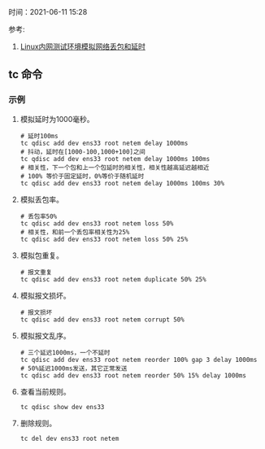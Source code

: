 时间：2021-06-11 15:28 

参考:

1. [Linux内网测试环境模拟网络丢包和延时 ](https://lessisbetter.site/2019/05/18/linux-simulate-bad-network/)


## tc 命令

### 示例

1. 模拟延时为1000毫秒。

    ```shell
    # 延时100ms
    tc qdisc add dev ens33 root netem delay 1000ms
    # 抖动，延时在[1000-100,1000+100]之间
    tc qdisc add dev ens33 root netem delay 1000ms 100ms
    # 相关性，下一个包和上一个包延时的相关性，相关性越高延迟越相近
    # 100% 等价于固定延时，0%等价于随机延时
    tc qdisc add dev ens33 root netem delay 1000ms 100ms 30%
    ```

2. 模拟丢包率。

    ```shell
    # 丢包率50%
    tc qdisc add dev ens33 root netem loss 50%
    # 相关性，和前一个丢包率相关性为25%
    tc qdisc add dev ens33 root netem loss 50% 25%
    ```

3. 模拟包重复。

    ```shell
    # 报文重复
    tc qdisc add dev ens33 root netem duplicate 50% 25%
    ```

4. 模拟报文损坏。

    ```shell
    # 报文损坏
    tc qdisc add dev ens33 root netem corrupt 50%
    ```

5. 模拟报文乱序。

    ```shell
    # 三个延迟1000ms，一个不延时
    tc qdisc add dev ens33 root netem reorder 100% gap 3 delay 1000ms
    # 50%延迟1000ms发送，其它正常发送
    tc qdisc add dev ens33 root netem reorder 50% 15% delay 1000ms
    ```
    
6. 查看当前规则。

    ```shell
    tc qdisc show dev ens33
    ```
    
6. 删除规则。

    ```shell
    tc del dev ens33 root netem
    ```